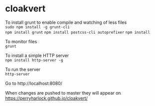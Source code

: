 # cloakvert

To install grunt to enable compile and watching of less files  
`sudo npm install -g grunt-cli`  
`npm install grunt`
`npm install postcss-cli autoprefixer`
`npm install`

To monitor files  
`grunt`  

To install a simple HTTP server  
`npm install http-server -g`  

To run the server  
`http-server`  

Go to http://localhost:8080/

When changes are pushed to master they will appear on
https://perryharlock.github.io/cloakvert/
